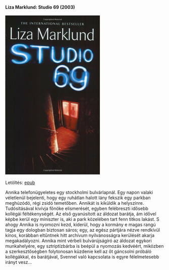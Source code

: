#### <a name="id_687">Liza Marklund: Studio 69 (2003)</a>
<img src="https://github.com/BercziSandor/calibre_lib/raw/main/Liza%20Marklund/Studio%2069%20%28687%29/cover.jpg" alt="cover" width="300"/>

Letöltés: [epub](https://github.com/BercziSandor/calibre_lib/raw/main/Liza%20Marklund/Studio%2069%20%28687%29/Studio%2069%20-%20Liza%20Marklund.epub)
<div>
<p>Annika telefonügyeletes egy stockholmi bulvárlapnál. Egy napon valaki véletlenül bejelenti, hogy egy ruhátlan halott lány fekszik egy parkban meghúzódó, régi zsidó temetőben. Annikát is kiküldik a helyszínre. Tudósításával kivívja főnöke elismerését, egyben felébreszti idősebb kollégái féltékenységét. Az első gyanúsított az áldozat barátja, ám idővel képbe kerül egy miniszter is, aki a park közelében tart fenn titkos lakást. S ahogy Annika is nyomozni kezd, kiderül, hogy a kormány e magas rangú tagja egy dologban biztosan sáros; egy, az egész pártjára nézve rendkívül kínos, korábban eltűntnek hitt archívum nyilvánosságra kerülését akarja megakadályozni. Annika mint vérbeli bulvárújságíró az áldozat egykori munkahelyére, egy sztriptízbárba is beépül a nyomozás kedvéért, miközben a szerkesztőségben folytonosan küzdenie kell az őt gáncsolni próbáló kollégákkal, és barátjával, Svennel való kapcsolata is egyre félelmetesebb irányt vesz…</p></div>

